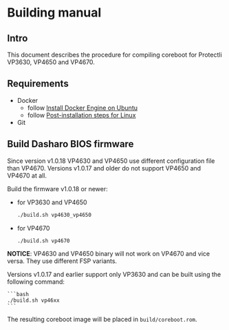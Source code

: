 # Building manual

## Intro

This document describes the procedure for compiling coreboot for Protectli
VP3630, VP4650 and VP4670.

## Requirements

- Docker
    + follow [Install Docker Engine on Ubuntu](https://docs.docker.com/engine/install/ubuntu/)
    + follow [Post-installation steps for Linux](https://docs.docker.com/engine/install/linux-postinstall/)
- Git

## Build Dasharo BIOS firmware

Since version v1.0.18 VP4630 and VP4650 use different configuration file than
VP4670. Versions v1.0.17 and older do not support VP4650 and VP4670 at all.

Build the firmware v1.0.18 or newer:

- for VP3630 and VP4650

    ```bash
    ./build.sh vp4630_vp4650
    ```

- for VP4670

    ```bash
    ./build.sh vp4670
    ```

**NOTICE**: VP4630 and VP4650 binary will not work on VP4670 and vice versa.
They use different FSP variants.


Versions v1.0.17 and earlier support only VP3630 and can be built using the
following command:

    ```bash
    ./build.sh vp46xx
    ```

The resulting coreboot image will be placed in `build/coreboot.rom`.

